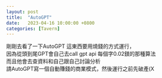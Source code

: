 ```yaml
---
layout: post
title:  "AutoGPT"
date:   2023-04-16 10:00:00 +0800
categories: [Tavern]
---
```


剛剛去看了一下AutoGPT  這東西要用燒錢的方式運行，  
因為從頭到尾GPT會自己去call gpt api 每個字0.02鎂的那種算法  
而且他會去查資料和自己跟自己討論分析   
請AutoGPT寫一個自動賺錢的商業模式，然後運行之前先破產(X